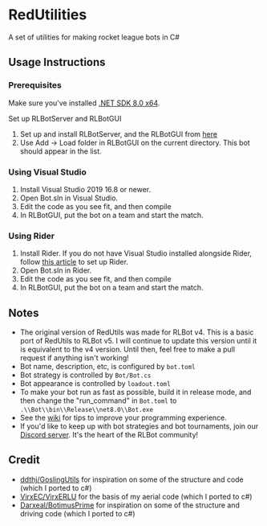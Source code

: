 # RedUtilities

A set of utilities for making rocket league bots in C#

## Usage Instructions

### Prerequisites
Make sure you've installed [.NET SDK 8.0 x64](https://dotnet.microsoft.com/download).

Set up RLBotServer and RLBotGUI
1. Set up and install RLBotServer, and the RLBotGUI from [here](https://rlbot.org/v5)
1. Use Add -> Load folder in RLBotGUI on the current directory. This bot should appear in the list.

### Using Visual Studio
1. Install Visual Studio 2019 16.8 or newer.
1. Open Bot.sln in Visual Studio.
1. Edit the code as you see fit, and then compile 
1. In RLBotGUI, put the bot on a team and start the match.

### Using Rider
1. Install Rider. If you do not have Visual Studio installed alongside Rider, follow [this article](https://rider-support.jetbrains.com/hc/en-us/articles/207288089-Using-Rider-under-Windows-without-Visual-Studio-prerequisites) to set up Rider.
1. Open Bot.sln in Rider.
1. Edit the code as you see fit, and then compile
1. In RLBotGUI, put the bot on a team and start the match.

## Notes

- The original version of RedUtils was made for RLBot v4. This is a basic port of RedUtils to RLBot v5. I will continue to update this version until it is equivalent to the v4 version. Until then, feel free to make a pull request if anything isn't working!
- Bot name, description, etc, is configured by `bot.toml`
- Bot strategy is controlled by `Bot/Bot.cs`
- Bot appearance is controlled by `loadout.toml`
- To make your bot run as fast as possible, build it in release mode, and then change the "run_command" in `Bot.toml` to `.\\Bot\\bin\\Release\\net8.0\\Bot.exe`
- See the [wiki](https://github.com/RLBot/RLBotCSharpExample/wiki) for tips to improve your programming experience.
- If you'd like to keep up with bot strategies and bot tournaments, join our [Discord server](https://discord.gg/q9pbsWz). It's the heart of the RLBot community!

## Credit

-  [ddthj/GoslingUtils](https://github.com/ddthj/GoslingUtils) for inspiration on some of the structure and code (which I ported to c#)
-  [VirxEC/VirxERLU](https://github.com/VirxEC/VirxERLU) for the basis of my aerial code (which I ported to c#)
-  [Darxeal/BotimusPrime](https://github.com/Darxeal/BotimusPrime) for inspiration on some of the structure and driving code (which I ported to c#)
